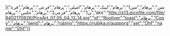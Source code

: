 [{"متن":"پرهام","متن1":"پرهام","لینک":"پرهام","اصلی":"پرهام","فرعی":"پرهام","فرعی1":"پرهام","فرعی2":"پرهام","عکس":"پرهام","aks":"http://s13.picofile.com/file/8402170826/PicsArt_07_05_04_13_14.jpg","id":"Rooliver","toast":"پرهام","Copy":"پرهام","send":"پرهام","rubino":"https://rubika.ir/aupporg","set":"Dhf","name":"Dhf"}]
